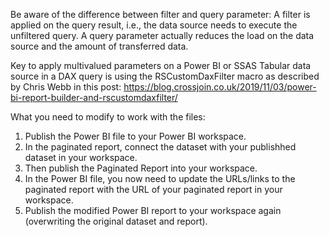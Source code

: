 Be aware of the difference between filter and query parameter: A filter is applied on the query result, i.e., the data source needs to execute the unfiltered query. A query parameter actually reduces the load on the data source and the amount of transferred data.

Key to apply multivalued parameters on a Power BI or SSAS Tabular data source in a DAX query is using the RSCustomDaxFilter macro as described by Chris Webb in this post: https://blog.crossjoin.co.uk/2019/11/03/power-bi-report-builder-and-rscustomdaxfilter/

What you need to modify to work with the files:

1. Publish the Power BI file to your Power BI workspace.
2. In the paginated report, connect the dataset with your publishhed dataset in your workspace.
3. Then publish the Paginated Report into your workspace.
4. In the Power BI file, you now need to update the URLs/links to the paginated report with the URL of your paginated report in your workspace.
5. Publish the modified Power BI report to your workspace again (overwriting the original dataset and report).
